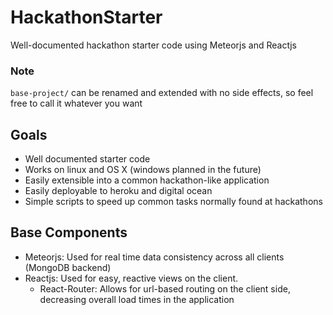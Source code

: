 # HackathonStarter
Well-documented hackathon starter code using Meteorjs and Reactjs

### Note
`base-project/` can be renamed and extended with no side effects, so feel free to call it whatever you want

## Goals
* Well documented starter code
* Works on linux and OS X (windows planned in the future)
* Easily extensible into a common hackathon-like application
* Easily deployable to heroku and digital ocean
* Simple scripts to speed up common tasks normally found at hackathons

## Base Components
* Meteorjs: Used for real time data consistency across all clients (MongoDB backend)
* Reactjs: Used for easy, reactive views on the client. 
  * React-Router: Allows for url-based routing on the client side, decreasing overall load times in the application

